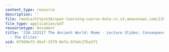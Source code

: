 ```yaml
---
content_type: resource
description: ''
file: /media/https%3A/open-learning-course-data-rc.s3.amazonaws.com/21h-132-the-ancient-world-rome-spring-2017/079d9ef545af15790e7ab7edc27ba3f1_MIT21H_132S17_ConseqncsElit.pdf
file_type: application/pdf
resourcetype: Document
title: '21H.132S17 The Ancient World: Rome - Lecture Slides: Consequences of Empire
  - The Elites'
uid: 079d9ef5-45af-1579-0e7a-b7edc27ba3f1
---
```

